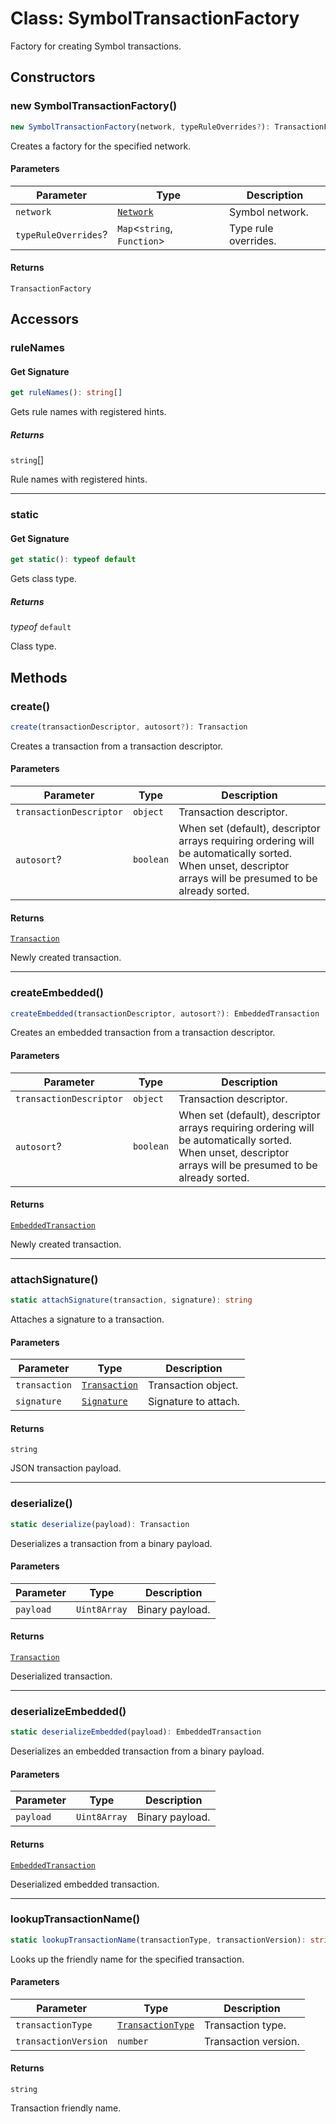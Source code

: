 # Class: SymbolTransactionFactory

Factory for creating Symbol transactions.

## Constructors

### new SymbolTransactionFactory()

```ts
new SymbolTransactionFactory(network, typeRuleOverrides?): TransactionFactory
```

Creates a factory for the specified network.

#### Parameters

| Parameter | Type | Description |
| ------ | ------ | ------ |
| `network` | [`Network`](Network.md) | Symbol network. |
| `typeRuleOverrides`? | `Map`&lt;`string`, `Function`&gt; | Type rule overrides. |

#### Returns

`TransactionFactory`

## Accessors

### ruleNames

#### Get Signature

```ts
get ruleNames(): string[]
```

Gets rule names with registered hints.

##### Returns

`string`[]

Rule names with registered hints.

***

### static

#### Get Signature

```ts
get static(): typeof default
```

Gets class type.

##### Returns

*typeof* `default`

Class type.

## Methods

### create()

```ts
create(transactionDescriptor, autosort?): Transaction
```

Creates a transaction from a transaction descriptor.

#### Parameters

| Parameter | Type | Description |
| ------ | ------ | ------ |
| `transactionDescriptor` | `object` | Transaction descriptor. |
| `autosort`? | `boolean` | When set (default), descriptor arrays requiring ordering will be automatically sorted. When unset, descriptor arrays will be presumed to be already sorted. |

#### Returns

[`Transaction`](../namespaces/models/classes/Transaction.md)

Newly created transaction.

***

### createEmbedded()

```ts
createEmbedded(transactionDescriptor, autosort?): EmbeddedTransaction
```

Creates an embedded transaction from a transaction descriptor.

#### Parameters

| Parameter | Type | Description |
| ------ | ------ | ------ |
| `transactionDescriptor` | `object` | Transaction descriptor. |
| `autosort`? | `boolean` | When set (default), descriptor arrays requiring ordering will be automatically sorted. When unset, descriptor arrays will be presumed to be already sorted. |

#### Returns

[`EmbeddedTransaction`](../namespaces/models/classes/EmbeddedTransaction.md)

Newly created transaction.

***

### attachSignature()

```ts
static attachSignature(transaction, signature): string
```

Attaches a signature to a transaction.

#### Parameters

| Parameter | Type | Description |
| ------ | ------ | ------ |
| `transaction` | [`Transaction`](../namespaces/models/classes/Transaction.md) | Transaction object. |
| `signature` | [`Signature`](../../index/classes/Signature.md) | Signature to attach. |

#### Returns

`string`

JSON transaction payload.

***

### deserialize()

```ts
static deserialize(payload): Transaction
```

Deserializes a transaction from a binary payload.

#### Parameters

| Parameter | Type | Description |
| ------ | ------ | ------ |
| `payload` | `Uint8Array` | Binary payload. |

#### Returns

[`Transaction`](../namespaces/models/classes/Transaction.md)

Deserialized transaction.

***

### deserializeEmbedded()

```ts
static deserializeEmbedded(payload): EmbeddedTransaction
```

Deserializes an embedded transaction from a binary payload.

#### Parameters

| Parameter | Type | Description |
| ------ | ------ | ------ |
| `payload` | `Uint8Array` | Binary payload. |

#### Returns

[`EmbeddedTransaction`](../namespaces/models/classes/EmbeddedTransaction.md)

Deserialized embedded transaction.

***

### lookupTransactionName()

```ts
static lookupTransactionName(transactionType, transactionVersion): string
```

Looks up the friendly name for the specified transaction.

#### Parameters

| Parameter | Type | Description |
| ------ | ------ | ------ |
| `transactionType` | [`TransactionType`](../namespaces/models/classes/TransactionType.md) | Transaction type. |
| `transactionVersion` | `number` | Transaction version. |

#### Returns

`string`

Transaction friendly name.
